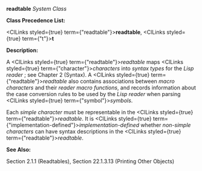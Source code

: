 **readtable** *System Class* 



**Class Precedence List:** 



<ClLinks styled={true} term={"readtable"}><b>readtable</b></ClLinks>, <ClLinks styled={true} term={"t"}><b>t</b></ClLinks> 



**Description:** 



A <ClLinks styled={true} term={"readtable"}><i>readtable</i></ClLinks> maps <ClLinks styled={true} term={"character"}><i>characters</i></ClLinks> into *syntax types* for the *Lisp reader* ; see Chapter 2 (Syntax). A <ClLinks styled={true} term={"readtable"}><i>readtable</i></ClLinks> also contains associations between *macro characters* and their *reader macro functions*, and records information about the case conversion rules to be used by the *Lisp reader* when parsing <ClLinks styled={true} term={"symbol"}><i>symbols</i></ClLinks>. 



Each *simple character* must be representable in the <ClLinks styled={true} term={"readtable"}><i>readtable</i></ClLinks>. It is <ClLinks styled={true} term={"implementation-defined"}><i>implementation-defined</i></ClLinks> whether *non-simple characters* can have syntax descriptions in the <ClLinks styled={true} term={"readtable"}><i>readtable</i></ClLinks>. 



**See Also:** 



Section 2.1.1 (Readtables), Section 22.1.3.13 (Printing Other Objects) 




